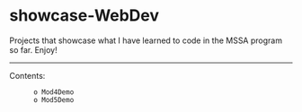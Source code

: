 # showcase-WebDev
Projects that showcase what I have learned to code in the MSSA program so far. Enjoy!

____________________

Contents:

          o Mod4Demo
          o Mod5Demo
